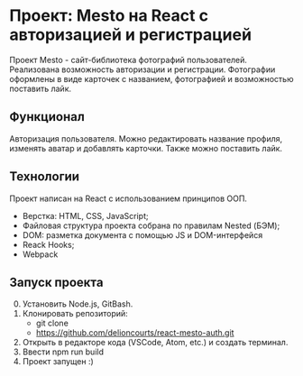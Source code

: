 # Проект: Mesto на React с авторизацией и регистрацией

Проект Mesto - сайт-библиотека фотографий пользователей. 
Реализована возможность авторизации и регистрации. 
Фотографии оформлены в виде карточек с названием, фотографией и возможностью поставить лайк. 

## Функционал 

Авторизация пользователя. Можно редактировать название профиля, изменять аватар и добавлять карточки. Также можно поставить лайк. 

## Технологии

Проект написан на React с использованием принципов ООП.

+ Верстка: HTML, CSS, JavaScript;
+ Файловая структура проекта собрана по правилам Nested (БЭМ);
+ DOM: разметка документа с помощью JS и DOM-интерфейся
+ Reack Hooks; 
+ Webpack

## Запуск проекта

0. Установить Node.js, GitBash. 
1. Клонировать репозиторий:
    - git clone 
    - https://github.com/delioncourts/react-mesto-auth.git
2. Открыть в редакторе кода (VSCode, Atom, etc.) и создать терминал.
3. Ввести npm run build 
4. Проект запущен :) 